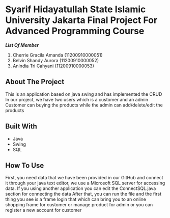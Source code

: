 # Syarif Hidayatullah State Islamic University Jakarta Final Project For Advanced Programming Course
***List Of Member***
1. Cherrie Gracila Amanda (11200910000051)
2. Belvin Shandy Aurora (11200910000052)
3. Anindia Tri Cahyani (11200910000053)

## About The Project
This is an application based on java swing and has implemented the CRUD
In our project, we have two users which is a customer and an admin
Customer can buying the products while the admin can add/delete/edit the products

## Built With
* Java
* Swing
* SQL

## How To Use
First, you need data that we have been provided in our GitHub and connect it through your java text editor, we use a Microsoft SQL server for accessing data. If you using another application you can edit the ConnectSQL.java section for connecting the data
After that, you can run the file and the first thing you see is a frame login that which can bring you to an online shopping frame for customer or manage product for admin or you can register a new account for customer
